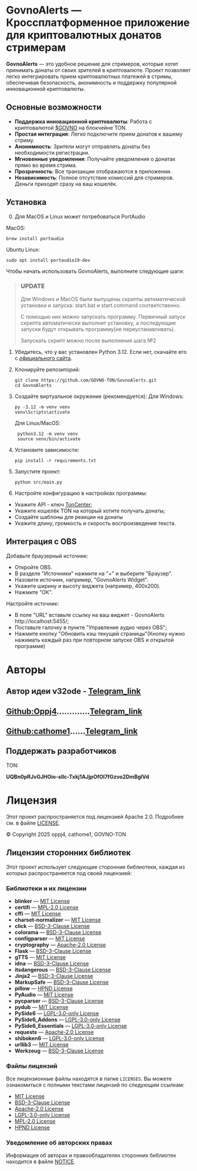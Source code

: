 # GovnoAlerts — Кроссплатформенное приложение для криптовалютных донатов стримерам

**GovnoAlerts** — это удобное решение для стримеров, которые хотят принимать донаты от своих зрителей в криптовалюте. Проект позволяет легко интегрировать прием криптовалютных платежей в стримы, обеспечивая безопасность, анонимность и поддержку  популярной инновационной криптовалюты.

## Основные возможности

- **Поддержка инновационной криптовалюты**: Работа с криптовалютой [$GOVNO](https://tonviewer.com/EQBlWgKnh_qbFYTXfKgGAQPxkxFsArDOSr9nlARSzydpNPwA) на блокчейне TON.
- **Простая интеграция**: Легко подключите прием донатов к вашему стриму.
- **Анонимность**: Зрители могут отправлять донаты без необходимости регистрации.
- **Мгновенные уведомления**: Получайте уведомления о донатах прямо во время стрима.
- **Прозрачность**: Все транзакции отображаются в приложении.
- **Независимость**: Полное отсутствие комиссий для стримеров. Деньги приходят сразу на ваш кошелёк.

## Установка
0. Для MacOS и Linux может потребоваться PortAudio

MacOS:

``` 
brew install portaudio
```

Ubuntu Linux:

```
sudo apt install portaudio19-dev
```

Чтобы начать использовать GovnoAlerts, выполните следующие шаги:

>### UPDATE
>Для Windows и MacOS были выпущены скрипты автоматической установки и запуска: start.bat и start.command соответственно.
>
>С помощью них можно запускать программу. Первичный запуск скрипта автоматически выполнит установку, а последующие запуски будут открывать программу(не переустанавливать).
>
>Запускать скрипт можно после выполнения шага №2


1. Убедитесь, что у вас установлен Python 3.12. Если нет, скачайте его с [официального сайта](https://www.python.org/downloads/release/python-3129/).

2. Клонируйте репозиторий:
   ```
   git clone https://github.com/GOVNO-TON/GovnoAlerts.git
   cd GovnoAlerts
   ```

3. Создайте виртуальное окружение (рекомендуется):
    Для Windows:
    ```
    py -3.12 -m venv venv
    venv\Scripts\activate
    ```
    Для Linux/MacOS:    
   ```
    python3.12 -m venv venv
    source venv/bin/activate 

    ```
5. Установите зависимости:
    ```
    pip install -r requirements.txt
    ```
6. Запустите проект:

    ```
    python src/main.py
    ```
7. Настройте конфигурацию в настройках программы:
- Укажите API - ключ [TonCenter](https://t.me/toncenter);
- Укажите кошелёк TON на который хотите получать донаты;
- Создайте шаблоны для реакции на донаты
- Укажите длину, громкость и скорость воспроизведения текста.

## Интеграция с OBS
Добавьте браузерный источник:
- Откройте OBS.
- В разделе "Источники" нажмите на "+" и выберите "Браузер".
- Назовите источник, например, "GovnoAlerts Widget".
- Укажите ширину и высоту виджета (например, 400x200).
- Нажмите "ОК".

Настройте источник:
- В поле "URL" вставьте ссылку на ваш виджет - GovnoAlerts http://localhost:5455/;
- Поставьте галочку в пункте "Управление аудио через OBS";
- Нажмите кнопку "Обновить кэш текущей страницы"(Кнопку нужно нажимать каждый раз при повторном запуске OBS и открытой программе)

# Авторы
## Автор идеи v32ode - [Telegram_link](https://t.me/v32ode)
## [Github:Oppj4](https://github.com/oppj4).............[Telegram_link](https://t.me/LanArch1)
## [Github:cathome1](https://github.com/cathome1)......[Telegram_link](https://t.me/cathome)

## Поддержать разработчиков
TON:

**UQBn0pRJvGJHOio-sIIc-Txkj1AJjpOfOI7fGzvo2DmBglVd**

# Лицензия
Этот проект распространяется под лицензией Apache 2.0. Подробнее см. в файле [LICENSE](LICENSE).

© Copyright 2025 oppj4, cathome1, GOVNO-TON

## Лицензии сторонних библиотек

Этот проект использует следующие сторонние библиотеки, каждая из которых распространяется под своей лицензией:

### Библиотеки и их лицензии

- **blinker** — [MIT License](LICENSES/MIT_LICENSE.txt)
- **certifi** — [MPL-2.0 License](LICENSES/MPL_LICENSE.txt)
- **cffi** — [MIT License](LICENSES/MIT_LICENSE.txt)
- **charset-normalizer** — [MIT License](LICENSES/MIT_LICENSE.txt)
- **click** — [BSD-3-Clause License](LICENSES/BSD_LICENSE.txt)
- **colorama** — [BSD-3-Clause License](LICENSES/BSD_LICENSE.txt)
- **configparser** — [MIT License](LICENSES/MIT_LICENSE.txt)
- **cryptography** — [Apache-2.0 License](LICENSES/APACHE_LICENSE.txt)
- **Flask** — [BSD-3-Clause License](LICENSES/BSD_LICENSE.txt)
- **gTTS** — [MIT License](LICENSES/MIT_LICENSE.txt)
- **idna** — [BSD-3-Clause License](LICENSES/BSD_LICENSE.txt)
- **itsdangerous** — [BSD-3-Clause License](LICENSES/BSD_LICENSE.txt)
- **Jinja2** — [BSD-3-Clause License](LICENSES/BSD_LICENSE.txt)
- **MarkupSafe** — [BSD-3-Clause License](LICENSES/BSD_LICENSE.txt)
- **pillow** — [HPND License](LICENSES/HPND_LICENSE.txt)
- **PyAudio** — [MIT License](LICENSES/MIT_LICENSE.txt)
- **pycparser** — [BSD-3-Clause License](LICENSES/BSD_LICENSE.txt)
- **pydub** — [MIT License](LICENSES/MIT_LICENSE.txt)
- **PySide6** — [LGPL-3.0-only License](LICENSES/LGPL_LICENSE.txt)
- **PySide6_Addons** — [LGPL-3.0-only License](LICENSES/LGPL_LICENSE.txt)
- **PySide6_Essentials** — [LGPL-3.0-only License](LICENSES/LGPL_LICENSE.txt)
- **requests** — [Apache-2.0 License](LICENSES/APACHE_LICENSE.txt)
- **shiboken6** — [LGPL-3.0-only License](LICENSES/LGPL_LICENSE.txt)
- **urllib3** — [MIT License](LICENSES/MIT_LICENSE.txt)
- **Werkzeug** — [BSD-3-Clause License](LICENSES/BSD_LICENSE.txt)

### Файлы лицензий

Все лицензионные файлы находятся в папке `LICENSES`. Вы можете ознакомиться с полными текстами лицензий по следующим ссылкам:

- [MIT License](LICENSES/MIT_LICENSE.txt)
- [BSD-3-Clause License](LICENSES/BSD_LICENSE.txt)
- [Apache-2.0 License](LICENSES/APACHE_LICENSE.txt)
- [LGPL-3.0-only License](LICENSES/LGPL_LICENSE.txt)
- [MPL-2.0 License](LICENSES/MPL_LICENSE.txt)
- [HPND License](LICENSES/HPND_LICENSE.txt)

### Уведомление об авторских правах

Информация об авторах и правообладателях сторонних библиотек находится в файле [NOTICE](NOTICE).